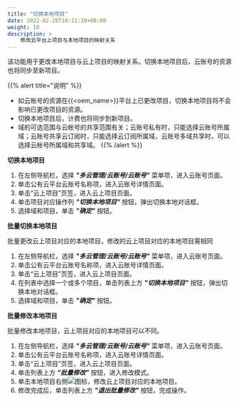 ```yaml
---
title: "切换本地项目"
date: 2022-02-28T10:11:10+08:00
weight: 10
description: >
    修改云平台上项目与本地项目的映射关系
---
```


该功能用于更改本地项目与云上项目的映射关系。切换本地项目后，云账号的资源也将同步至新项目。

{{% alert title="说明" %}}
- 如云账号的资源在{{<oem_name>}}平台上已更改项目，切换本地项目将不会影响已更改项目的资源。
- 切换本地项目后，计费也将同步到新项目。
- 域的可选范围与云帐号的共享范围有关；云账号私有时，只能选择云账号所属域；云账号共享云订阅时，只能选择云订阅所属域，云账号多域共享时，可以选择云帐号所属域和共享域。
{{% /alert %}}

**切换本地项目**

1. 在左侧导航栏，选择 **_"多云管理/云账号/云账号"_** 菜单项，进入云账号页面。
2. 单击公有云平台云账号名称项，进入云账号详情页面。
3. 单击“云上项目”页签，进入云上项目页面。
4. 单击项目对应操作列 **_"切换本地项目"_** 按钮，弹出切换本地对话框。
5. 选择域和项目，单击 **_"确定"_** 按钮。

**批量切换本地项目**

批量更改云上项目对应的本地项目，修改的云上项目对应的本地项目需相同

1. 在左侧导航栏，选择 **_"多云管理/云账号/云账号"_** 菜单项，进入云账号页面。
2. 单击公有云平台云账号名称项，进入云账号详情页面。
3. 单击“云上项目”页签，进入云上项目页面。
4. 在列表中选择一个或多个项目，单击列表上方 **_"切换本地项目"_** 按钮，弹出切换本地对话框。
5. 选择域和项目，单击 **_"确定"_** 按钮。

**批量修改本地项目**

批量修改本地项目，云上项目对应的本地项目可以不同。

1. 在左侧导航栏，选择 **_"多云管理/云账号/云账号"_** 菜单项，进入云账号页面。
2. 单击公有云平台云账号名称项，进入云账号详情页面。
3. 单击“云上项目”页签，进入云上项目页面。
4. 单击列表上方 **_"批量修改"_** 按钮，进入修改模式。
5. 单击本地项目右侧![](../../../images/edit.png)图标，修改云上项目对应的本地项目。
6. 修改完成后，单击列表上方 **_"退出批量修改"_** 按钮，完成操作。